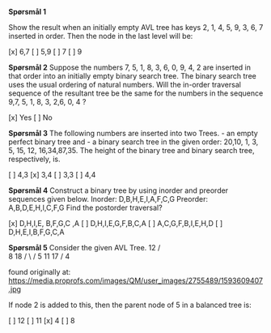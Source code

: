 **Spørsmål 1**

Show the result when an initially empty AVL tree has keys 2, 1, 4, 5, 9, 3, 6, 7  inserted in order.
Then the node in the last level will be:

[x] 6,7
[ ] 5,9
[ ] 7
[ ] 9

**Spørsmål 2**
Suppose the numbers 7, 5, 1, 8, 3, 6, 0, 9, 4, 2 are inserted in that order into an initially empty binary search tree. The binary search tree uses the usual ordering of natural numbers.
Will the in-order traversal sequence of the resultant tree be the same for the numbers in the sequence 9,7, 5, 1, 8, 3, 2,6, 0, 4  ?


[x] Yes
[ ] No

**Spørsmål 3**
The following numbers are inserted into two Trees.
    - an empty perfect binary tree and 
    - a binary search tree
in the given order: 20,10, 1, 3, 5, 15, 12, 16,34,87,35.
The height of the binary tree and binary search tree, respectively, is.

[ ] 4,3
[x] 3,4
[ ] 3,3
[ ] 4,4

**Spørsmål 4**
Construct a binary tree by using inorder and preorder sequences given below.
Inorder:  D,B,H,E,I,A,F,C,G 
Preorder:  A,B,D,E,H,I,C,F,G 
Find the postorder traversal?

[x] D,H,I,E, B,F,G,C ,A
[ ] D,H,I,E,G,F,B,C,A
[ ] A,C,G,F,B,I,E,H,D
[ ] D,H,E,I,B,F,G,C,A

**Spørsmål 5**
Consider the given AVL Tree. 
        12
       /  \
      8    18
     / \   /
    5   11 17
   / 
  4   

found originally at:
https://media.proprofs.com/images/QM/user_images/2755489/1593609407.jpg

If node 2 is added to this, then the parent node of 5 in a balanced tree is: 

[ ] 12
[ ] 11
[x] 4
[ ] 8



